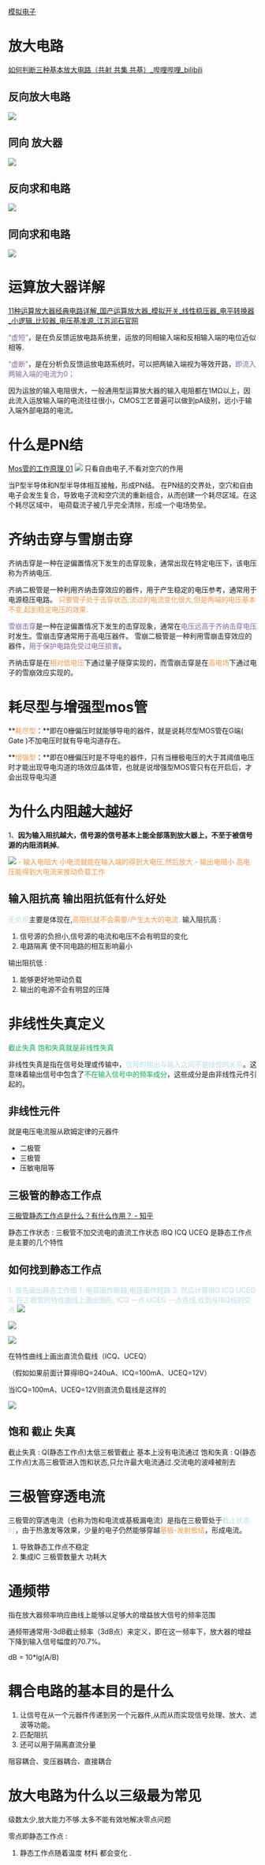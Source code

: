 [模拟电子](assets/4-常见模电面试题库100题.pdf)

# 放大电路

[如何判断三种基本放大电路（共射 共集 共基）\_哔哩哔哩\_bilibili](https://www.bilibili.com/video/BV1w3411e73L/?spm_id_from=333.337.search-card.all.click&vd_source=2f6e531d9d833ca7fdcd8c5bb99bd1bb)

## 反向放大电路
![](assets/截图_20231023200547.png)


## 同向 放大器

![](assets/截图_20231023200741.png)
## 反向求和电路
![](assets/截图_20231023201445.png)
## 同向求和电路

![](assets/截图_20231023201358.png)



# 运算放大器详解
[11种运算放大器经典电路详解\_国产运算放大器\_模拟开关\_线性稳压器\_电平转换器\_小逻辑\_比较器\_电压基准源\_江苏润石官网](https://www.run-ic.com/article/528/12.html)

<font color="#8064a2">“虚短”</font>，是在负反馈运放电路系统里，运放的同相输入端和反相输入端的电位近似相等.

<font color="#8064a2">“虚断”</font>，是在分析负反馈运放电路系统时，可以把两输入端视为等效开路，<font color="#8064a2">即流入两输入端的电流为0；</font>

因为运放的输入电阻很大，一般通用型运算放大器的输入电阻都在1MΩ以上，因此流入运放输入端的电流往往很小，CMOS工艺普遍可以做到pA级别，远小于输入端外部电路的电流。
# 什么是PN结
[Mos管的工作原理 01](https://www.bilibili.com/video/BV1344y167qm/?spm_id_from=333.337.search-card.all.click&vd_source=2f6e531d9d833ca7fdcd8c5bb99bd1bb)
![](assets/截图_20231023172640.png)
只看自由电子,不看对空穴的作用

当P型半导体和N型半导体相互接触，形成PN结。
在PN结的交界处，空穴和自由电子会发生复合，导致电子流和空穴流的重新组合，从而创建一个耗尽区域。在这个耗尽区域中，
电荷载流子被几乎完全清除，形成一个电场势垒。

# 齐纳击穿与雪崩击穿
齐纳击穿是一种在逆偏置情况下发生的击穿现象，通常出现在特定电压下，该电压称为齐纳电压.

齐纳二极管是一种利用齐纳击穿效应的器件，用于产生稳定的电压参考，通常用于电源稳压电路。 <font color="#f79646">只要管子处于击穿状态,流过的电流变化很大,但是两端的电压基本不变,起到稳定电压的效果.</font>

<font color="#8064a2">雪崩击穿</font>是一种在逆偏置情况下发生的击穿现象，通常在<font color="#8064a2">电压远高于齐纳击穿电压</font>时发生。雪崩击穿通常用于高电压器件。
雪崩二极管是一种利用雪崩击穿效应的器件，<font color="#8064a2">用于保护电路免受过电压损害</font>。

齐纳击穿是在<font color="#f79646">相对低电压</font>下通过量子隧穿实现的，而雪崩击穿是在<font color="#f79646">高电场</font>下通过电子的雪崩效应实现的。

# 耗尽型与增强型mos管

**<font color="#f79646">耗尽型</font>：**即在0栅偏压时就能够导电的器件，就是说耗尽型MOS管在G端( Gate )不加电压时就有导电沟道存在。

**<font color="#f79646">增强型</font>：**即在0栅偏压时是不导电的器件，只有当栅极电压的大于其阈值电压时才能出现导电沟道的场效应晶体管，也就是说增强型MOS管只有在开启后，才会出现导电沟道

# 为什么内阻越大越好
1、**因为输入阻抗越大，信号源的信号基本上能全部落到放大器上，不至于被信号源的内阻消耗掉**。

![](assets/截图_20231024095104.png)
<font color="#f79646">- 输入电阻大 小电流就能在输入端的得到大电压,然后放大</font>
<font color="#f79646">- 输出电阻小 高电压能得到大电流来推动负载工作</font>

## 输入阻抗高 输出阻抗低有什么好处

<font color="#b7dde8">无负担</font>主要是体现在,<font color="#f79646">高阻抗就不会需要/产生太大的电流.</font>
输入阻抗高 : 
1. 信号源的负担小,信号源的电流和电压不会有明显的变化
2. 电路隔离 使不同电路的相互影响最小

输出阻抗低 : 
1. 能够更好地带动负载
2. 输出的电源不会有明显的压降

# 非线性失真定义
 <font color="#00b050">截止失真 饱和失真就是非线性失真</font>
 
非线性失真是指在信号处理或传输中，<font color="#b7dde8">信号的输出与输入之间不是线性的关系</font>。这意味着输出信号中包含了<font color="#00b050">不在输入信号中的频率成分</font>，这些成分是由非线性元件引起的。

## 非线性元件

就是电压电流服从欧姆定律的元器件
- 二极管
- 三极管
- 压敏电阻等

## 三极管的静态工作点
[三极管静态工作点是什么？有什么作用？ - 知乎](https://zhuanlan.zhihu.com/p/133847010)

静态工作状态 : 三极管不加交流电的直流工作状态
IBQ ICQ UCEQ 是静态工作点 是主要的几个特性

## 如何找到静态工作点
<font color="#b7dde8">1. 首先画出静态工作图</font>
<font color="#b7dde8">	1. 电容画作断路,电感画作短路</font>
<font color="#b7dde8">2. 然后计算IBQ ICQ UCEQ</font>
<font color="#b7dde8">3. 在三极管的特性曲线上画出图形, ICQ 一点 UCEQ 一点连线,找到与IBQ线的交点</font>
![](assets/Pasted%20image%2020231024101038.png)

![](assets/Pasted%20image%2020231024101046.png)

![](assets/Pasted%20image%2020231024101054.png)


在特性曲线上画出直流负载线（ICQ、UCEQ）

（假如如果前面计算得IBQ=240uA、ICQ=100mA、UCEQ=12V）

当ICQ=100mA、UCEQ=12V则直流负载线是这样的

![](assets/Pasted%20image%2020231024101118.png)

## 饱和 截止 失真

截止失真 : Q(静态工作点)太低三极管截止 基本上没有电流通过
饱和失真 : Q(静态工作点)太高三极管进入饱和状态,只允许最大电流通过.交流电的波峰被削去

# 三极管穿透电流
三极管的穿透电流（也称为饱和电流或基极漏电流）是指在三极管处于<font color="#b7dde8">截止状态时</font>，由于热激发等效果，少量的电子仍然能够穿越<font color="#f79646">基极-发射极结</font>，形成电流。

1. 导致静态工作点不稳定
2. 集成IC 三极管数量大 功耗大

# 通频带

指在放大器频率响应曲线上能够以足够大的增益放大信号的频率范围

通频带通常用-3dB截止频率（3dB点）来定义，即在这一频率下，放大器的增益下降到输入信号幅度的70.7%。

dB = 10*lg(A/B)


# 耦合电路的基本目的是什么

1. 让信号在从一个元器件传递到另一个元器件,从而从而实现信号处理、放大、滤波等功能。
2. 匹配阻抗
3. 还可以用于隔离直流分量

阻容耦合、变压器耦合、直接耦合

# 放大电路为什么以三级最为常见
级数太少,放大能力不够.太多不能有效地解决零点问题

零点即静态工作点 : 
1. 静态工作点随着温度 材料 都会变化 .